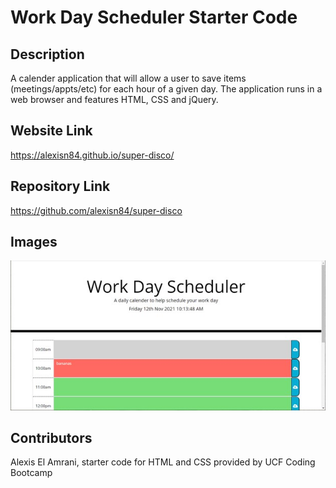 # Work Day Scheduler Starter Code

## Description
A calender application that will allow a user to save items (meetings/appts/etc) for each hour of a given day. 
The application runs in a web browser and features HTML, CSS and jQuery.

## Website Link
https://alexisn84.github.io/super-disco/

## Repository Link
https://github.com/alexisn84/super-disco

## Images
<img src="https://github.com/alexisn84/super-disco/blob/main/Develop/Picture1.jpg" alt="view of calender with time slots"/>


## Contributors
Alexis El Amrani, starter code for HTML and CSS provided by UCF Coding Bootcamp
